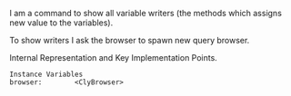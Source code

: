 I am a command to show all variable writers (the methods which assigns new value to the variables).

To show writers I ask the browser to spawn new query browser.

Internal Representation and Key Implementation Points.

    Instance Variables
	browser:		<ClyBrowser>